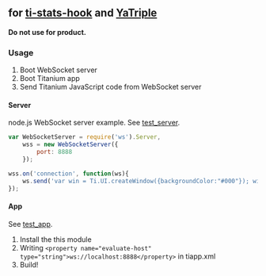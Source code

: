## for [ti-stats-hook](https://github.com/k0sukey/ti-stats-hook) and [YaTriple](https://github.com/k0sukey/YaTriple)

**Do not use for product.**

### Usage

1. Boot WebSocket server
2. Boot Titanium app
3. Send Titanium JavaScript code from WebSocket server

#### Server

node.js WebSocket server example.
See [test_server](test_server).

```js
var WebSocketServer = require('ws').Server,
	wss = new WebSocketServer({
		port: 8888
	});

wss.on('connection', function(ws){
	ws.send('var win = Ti.UI.createWindow({backgroundColor:"#000"}); win.open(); setTimeout(function(){win.backgroundColor = "#f00";}, 1000)');
});
```

#### App

See [test_app](test_app).

1. Install the this module
2. Writing ```<property name="evaluate-host" type="string">ws://localhost:8888</property>``` in tiapp.xml
3. Build!

